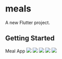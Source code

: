 # meals

A new Flutter project.

## Getting Started
Meal App 
![](ScreenShots/Screenshot_2023-07-01-16-45-54.png)
![](ScreenShots/Screenshot_2023-07-01-16-46-21.png)
![](ScreenShots/Screenshot_2023-07-01-16-45-54.png)
![](ScreenShots/Screenshot_2023-07-01-16-45-54.png)
![](ScreenShots/Screenshot_2023-07-01-16-45-54.png)
